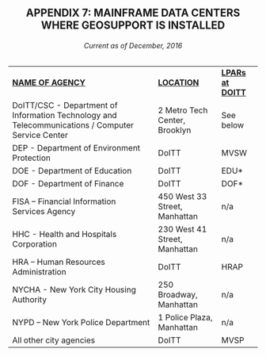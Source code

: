 <h2 class="pdfAppendix"><center>APPENDIX 7: MAINFRAME DATA CENTERS WHERE GEOSUPPORT IS INSTALLED</center></h2>
<h6><center>Current as of December, 2016</center></h6>

<table class="borderlessTable">
  <tr>
    <td><b><u>NAME OF AGENCY</u></b></td>
    <td><b><u>LOCATION</u></b></td>
    <td><b><u>LPARs at DOITT</u></b></td>
  </tr>
  <tr>
    <td>DoITT/CSC - Department of Information Technology and Telecommunications /
Computer Service Center</td>
    <td>2 Metro Tech Center,<br> Brooklyn</td>
    <td>See below</td>
  </tr>
  <tr>
    <td>DEP - Department of Environment Protection</td>
    <td>DoITT</td>
    <td>MVSW</td>
  </tr>
  <tr>
    <td>DOE - Department of Education</td>
    <td>DoITT</td>
    <td>EDU*</td>
  </tr>
  <tr>
    <td>DOF - Department of Finance</td>
    <td>DoITT</td>
    <td>DOF*</td>
  </tr>
  <tr>
    <td>FISA – Financial Information Services Agency</td>
    <td>450 West 33 Street, Manhattan</td>
    <td>n/a</td>
  </tr>
  <tr>
    <td>HHC - Health and Hospitals Corporation</td>
    <td>230 West 41 Street, Manhattan</td>
    <td>n/a</td>
  </tr>
  <tr>
    <td>HRA – Human Resources Administration</td>
    <td>DoITT</td>
    <td>HRAP</td>
  </tr>
  <tr>
    <td>NYCHA - New York City Housing Authority</td>
    <td>250 Broadway, Manhattan</td>
    <td>n/a</td>
  </tr>
  <tr>
    <td>NYPD – New York Police Department</td>
    <td>1 Police Plaza, Manhattan</td>
    <td>n/a</td>
  </tr>
  <tr>
    <td>All other city agencies</td>
    <td>DoITT</td>
    <td>MVSP</td>
  </tr>
</table>
